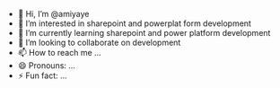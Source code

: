 - 👋 Hi, I’m @amiyaye
- 👀 I’m interested in sharepoint and powerplat form development
- 🌱 I’m currently learning sharepoint and power platform development
- 💞️ I’m looking to collaborate on development
- 📫 How to reach me ...
- 😄 Pronouns: ...
- ⚡ Fun fact: ...

<!---
amiyaye/amiyaye is a ✨ special ✨ repository because its `README.md` (this file) appears on your GitHub profile.
You can click the Preview link to take a look at your changes.
--->
